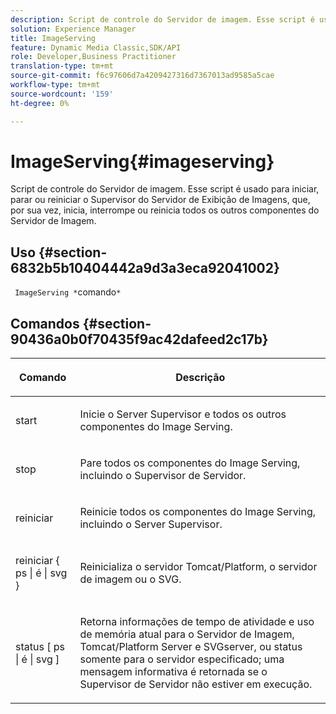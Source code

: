 ```yaml
---
description: Script de controle do Servidor de imagem. Esse script é usado para iniciar, parar ou reiniciar o Supervisor do Servidor de Exibição de Imagens, que, por sua vez, inicia, interrompe ou reinicia todos os outros componentes do Servidor de Imagem.
solution: Experience Manager
title: ImageServing
feature: Dynamic Media Classic,SDK/API
role: Developer,Business Practitioner
translation-type: tm+mt
source-git-commit: f6c97606d7a4209427316d7367013ad9585a5cae
workflow-type: tm+mt
source-wordcount: '159'
ht-degree: 0%

---
```



# ImageServing{#imageserving}

Script de controle do Servidor de imagem. Esse script é usado para iniciar, parar ou reiniciar o Supervisor do Servidor de Exibição de Imagens, que, por sua vez, inicia, interrompe ou reinicia todos os outros componentes do Servidor de Imagem.

## Uso {#section-6832b5b10404442a9d3a3eca92041002}

` ImageServing *`comando`*`

## Comandos {#section-90436a0b0f70435f9ac42dafeed2c17b}

<table id="table_692C6A043F9747C88929FF20373EC88C"> 
 <thead> 
  <tr> 
   <th colname="col1" class="entry"> <p>Comando </p> </th> 
   <th colname="col2" class="entry"> <p>Descrição </p> </th> 
  </tr> 
 </thead>
 <tbody> 
  <tr> 
   <td colname="col1"> <p> <span class="codeph"> start  </span> </p> </td> 
   <td colname="col2"> <p> Inicie o Server Supervisor e todos os outros componentes do Image Serving. </p> </td> 
  </tr> 
  <tr> 
   <td colname="col1"> <p> <span class="codeph"> stop  </span> </p> </td> 
   <td colname="col2"> <p> Pare todos os componentes do Image Serving, incluindo o Supervisor de Servidor. </p> </td> 
  </tr> 
  <tr> 
   <td colname="col1"> <p> <span class="codeph"> reiniciar  </span> </p> </td> 
   <td colname="col2"> <p>Reinicie todos os componentes do Image Serving, incluindo o Server Supervisor. </p> </td> 
  </tr> 
  <tr> 
   <td colname="col1"> <p> <span class="codeph"> reiniciar { ps | é | svg }  </span> </p> </td> 
   <td colname="col2"> <p> Reinicializa o servidor Tomcat/Platform, o servidor de imagem ou o SVG. </p> </td> 
  </tr> 
  <tr> 
   <td colname="col1"> <p> <span class="codeph"> status [ ps | é | svg ]  </span> </p> </td> 
   <td colname="col2"> <p>Retorna informações de tempo de atividade e uso de memória atual para o Servidor de Imagem, Tomcat/Platform Server e SVGserver, ou status somente para o servidor especificado; uma mensagem informativa é retornada se o Supervisor de Servidor não estiver em execução. </p> </td> 
  </tr> 
 </tbody> 
</table>

